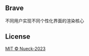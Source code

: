 ## Brave

不同用户实现不同个性化界面的渲染核心

## License

[MIT © Nueck-2023](https://github.com/Nueck/brave/blob/main/LICENSE)



